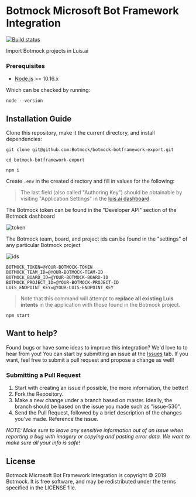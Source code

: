 # Botmock Microsoft Bot Framework Integration

[![Build status](https://ci.appveyor.com/api/projects/status/tgof5738pfqppis7?svg=true)](https://ci.appveyor.com/project/nonnontrivial/botmock-botframework-export)

Import Botmock projects in Luis.ai

### Prerequisites

- [Node.js](https://nodejs.org/en/) >= 10.16.x

Which can be checked by running:

```shell
node --version
```

## Installation Guide

Clone this repository, make it the current directory, and install dependencies:

```shell
git clone git@github.com:Botmock/botmock-botframework-export.git

cd botmock-botframework-export

npm i
```

Create `.env` in the created directory and fill in values for the following:

> The last field (also called "Authoring Key") should be obtainable by visiting "Application Settings" in the [luis.ai dashboard](https://www.luis.ai/applications).

The Botmock token can be found in the "Developer API" section of the Botmock dashboard

![token](https://downloads.intercomcdn.com/i/o/96904467/4d96178941d7bfb614994c92/developer-api.gif)

The Botmock team, board, and project ids can be found in the "settings" of any particular Botmock project

![ids](https://downloads.intercomcdn.com/i/o/96904238/df44841a2876f15781e91d45/Screenshot+2019-01-14+23.49.44.png)

```shell
BOTMOCK_TOKEN=@YOUR-BOTMOCK-TOKEN
BOTMOCK_TEAM_ID=@YOUR-BOTMOCK-TEAM-ID
BOTMOCK_BOARD_ID=@YOUR-BOTMOCK-BOARD-ID
BOTMOCK_PROJECT_ID=@YOUR-BOTMOCK-PROJECT-ID
LUIS_ENDPOINT_KEY=@YOUR-LUIS-ENDPOINT_KEY
```

<!-- Start the wizard which asks whether or not the HTTP server necessary for Botframework should be set up, and for a valid Luis.ai application id: -->

> Note that this command will attempt to **replace all existing Luis intents** in the application with those found in the Botmock project.

```shell
npm start
```

## Want to help?

Found bugs or have some ideas to improve this integration? We'd love to to hear from you! You can start by submitting an issue at the [Issues](https://github.com/Botmock/botmock-botframework-export/issues) tab. If you want, feel free to submit a pull request and propose a change as well!

### Submitting a Pull Request

1. Start with creating an issue if possible, the more information, the better!
2. Fork the Repository.
3. Make a new change under a branch based on master. Ideally, the branch should be based on the issue you made such as "issue-530".
4. Send the Pull Request, followed by a brief description of the changes you've made. Reference the issue.

_NOTE: Make sure to leave any sensitive information out of an issue when reporting a bug with imagery or copying and pasting error data. We want to make sure all your info is safe!_

## License

Botmock Microsoft Bot Framework Integration is copyright © 2019 Botmock. It is free software, and may be redistributed under the terms specified in the LICENSE file.
